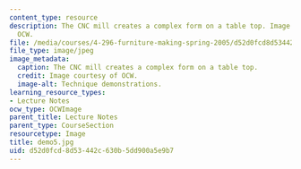 ```yaml
---
content_type: resource
description: The CNC mill creates a complex form on a table top. Image courtesy of
  OCW.
file: /media/courses/4-296-furniture-making-spring-2005/d52d0fcd8d53442c630b5dd900a5e9b7_demo5.jpg
file_type: image/jpeg
image_metadata:
  caption: The CNC mill creates a complex form on a table top.
  credit: Image courtesy of OCW.
  image-alt: Technique demonstrations.
learning_resource_types:
- Lecture Notes
ocw_type: OCWImage
parent_title: Lecture Notes
parent_type: CourseSection
resourcetype: Image
title: demo5.jpg
uid: d52d0fcd-8d53-442c-630b-5dd900a5e9b7
---
```

